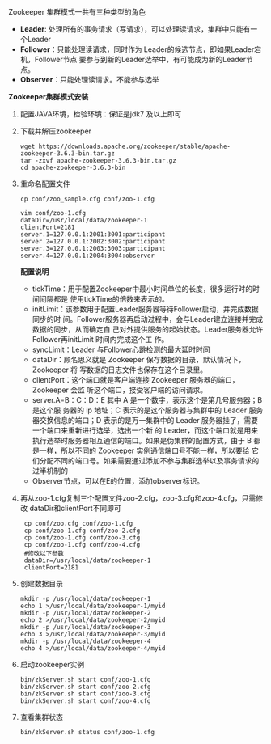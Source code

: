 Zookeeper 集群模式一共有三种类型的角色

* **Leader**: 处理所有的事务请求（写请求），可以处理读请求，集群中只能有一个Leader
* **Follower**：只能处理读请求，同时作为 Leader的候选节点，即如果Leader宕机，Follower节点 要参与到新的Leader选举中，有可能成为新的Leader节点。 
* **Observer**：只能处理读请求。不能参与选举 

**Zookeeper集群模式安装**

1. 配置JAVA环境，检验环境：保证是jdk7 及以上即可

2. 下载并解压zookeeper 

   ```shell
   wget https://downloads.apache.org/zookeeper/stable/apache-zookeeper-3.6.3-bin.tar.gz
   tar -zxvf apache-zookeeper-3.6.3-bin.tar.gz
   cd apache-zookeeper-3.6.3-bin
   ```

3. 重命名配置文件

   ```shell
   cp conf/zoo_sample.cfg conf/zoo‐1.cfg
   
   vim conf/zoo‐1.cfg 
   dataDir=/usr/local/data/zookeeper‐1
   clientPort=2181 
   server.1=127.0.0.1:2001:3001:participant
   server.2=127.0.0.1:2002:3002:participant
   server.3=127.0.0.1:2003:3003:participant
   server.4=127.0.0.1:2004:3004:observer
   ```

   **配置说明** 

   * tickTime：用于配置Zookeeper中最小时间单位的长度，很多运行时的时间间隔都是 使用tickTime的倍数来表示的。 
   * initLimit：该参数用于配置Leader服务器等待Follower启动，并完成数据同步的时 间。Follower服务器再启动过程中，会与Leader建立连接并完成数据的同步，从而确定自 己对外提供服务的起始状态。Leader服务器允许Follower再initLimit 时间内完成这个工 作。
   * syncLimit：Leader 与Follower心跳检测的最大延时时间 
   * dataDir：顾名思义就是 Zookeeper 保存数据的目录，默认情况下，Zookeeper 将 写数据的日志文件也保存在这个目录里。 
   * clientPort：这个端口就是客户端连接 Zookeeper 服务器的端口，Zookeeper 会监 听这个端口，接受客户端的访问请求。 
   * server.A=B：C：D：E 其中 A 是一个数字，表示这个是第几号服务器；B 是这个服 务器的 ip 地址；C 表示的是这个服务器与集群中的 Leader 服务器交换信息的端口；D 表示的是万一集群中的 Leader 服务器挂了，需要一个端口来重新进行选举，选出一个新 的 Leader，而这个端口就是用来执行选举时服务器相互通信的端口。如果是伪集群的配置方式，由于 B 都是一样，所以不同的 Zookeeper 实例通信端口号不能一样，所以要给 它们分配不同的端口号。如果需要通过添加不参与集群选举以及事务请求的过半机制的 
   * Observer节点，可以在E的位置，添加observer标识。 

4. 再从zoo-1.cfg复制三个配置文件zoo-2.cfg，zoo-3.cfg和zoo-4.cfg，只需修改 dataDir和clientPort不同即可 

   ```shell
    cp conf/zoo.cfg conf/zoo-1.cfg
    cp conf/zoo-1.cfg conf/zoo-2.cfg
    cp conf/zoo-1.cfg conf/zoo-3.cfg
    cp conf/zoo-1.cfg conf/zoo-4.cfg
    #修改以下参数
    dataDir=/usr/local/data/zookeeper‐1
    clientPort=2181 
   ```

5. 创建数据目录

   ```shell
   mkdir -p /usr/local/data/zookeeper‐1
   echo 1 >/usr/local/data/zookeeper‐1/myid 
   mkdir -p /usr/local/data/zookeeper‐2
   echo 2 >/usr/local/data/zookeeper‐2/myid 
   mkdir -p /usr/local/data/zookeeper‐3
   echo 3 >/usr/local/data/zookeeper‐3/myid 
   mkdir -p /usr/local/data/zookeeper‐4
   echo 4 >/usr/local/data/zookeeper‐4/myid 
   ```

6. 启动zookeeper实例

   ```shell
   bin/zkServer.sh start conf/zoo-1.cfg
   bin/zkServer.sh start conf/zoo-2.cfg
   bin/zkServer.sh start conf/zoo-3.cfg
   bin/zkServer.sh start conf/zoo-4.cfg
   ```

7. 查看集群状态

   ```shell
   bin/zkServer.sh status conf/zoo-1.cfg
   ```

   